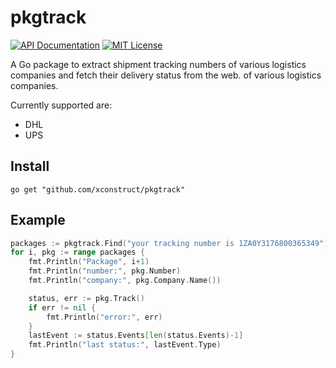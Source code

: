 pkgtrack
========

[![API Documentation](http://img.shields.io/badge/api-Godoc-blue.svg?style=flat-square)](http://godoc.org/github.com/xconstruct/pkgtrack)
[![MIT License](http://img.shields.io/badge/license-MIT-blue.svg?style=flat-square)](http://opensource.org/licenses/MIT)

A Go package to extract shipment tracking numbers of various logistics companies and fetch their delivery status from the web.
of various logistics companies.

Currently supported are:
* DHL
* UPS

Install
-------

```
go get "github.com/xconstruct/pkgtrack"
```

Example
-------

```go
packages := pkgtrack.Find("your tracking number is 1ZA0Y3176800365349")
for i, pkg := range packages {
	fmt.Println("Package", i+1)
	fmt.Println("number:", pkg.Number)
	fmt.Println("company:", pkg.Company.Name())

	status, err := pkg.Track()
	if err != nil {
		fmt.Println("error:", err)
	}
	lastEvent := status.Events[len(status.Events)-1]
	fmt.Println("last status:", lastEvent.Type)
}
```
